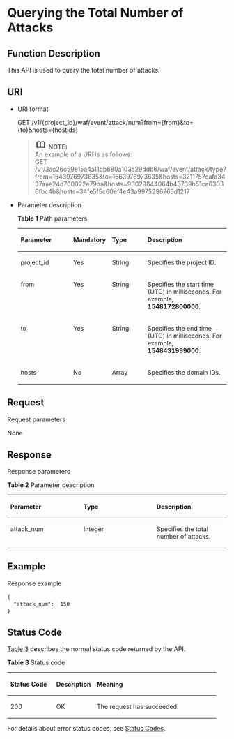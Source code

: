 # Querying the Total Number of Attacks<a name="EN-US_TOPIC_0193631171"></a>

## Function Description<a name="section56466498"></a>

This API is used to query the total number of attacks.

## URI<a name="section10383651"></a>

-   URI format

    GET  /v1/\{project\_id\}/waf/event/attack/num?from=\{from\}&to=\{to\}&hosts=\{hostids\}

    >![](public_sys-resources/icon-note.gif) **NOTE:**   
    >An example of a URI is as follows:  
    >GET  /v1/3ac26c59e15a4a11bb680a103a29ddb6/waf/event/attack/type?from=1543976973635&to=1563976973635&hosts=3211757cafa3437aae24d760022e79ba&hosts=93029844064b43739b51ca63036fbc4b&hosts=34fe5f5c60ef4e43a9975296765d1217  

-   Parameter description

    **Table  1**  Path parameters

    <a name="table9130325"></a>
    <table><thead align="left"><tr id="row45600051"><th class="cellrowborder" valign="top" width="25.507449255074494%" id="mcps1.2.5.1.1"><p id="p2616641"><a name="p2616641"></a><a name="p2616641"></a><strong id="b1042915822318"><a name="b1042915822318"></a><a name="b1042915822318"></a>Parameter</strong></p>
    </th>
    <th class="cellrowborder" valign="top" width="17.348265173482652%" id="mcps1.2.5.1.2"><p id="p10621372"><a name="p10621372"></a><a name="p10621372"></a><strong id="b135079911232"><a name="b135079911232"></a><a name="b135079911232"></a>Mandatory</strong></p>
    </th>
    <th class="cellrowborder" valign="top" width="17.348265173482652%" id="mcps1.2.5.1.3"><p id="p55024779"><a name="p55024779"></a><a name="p55024779"></a><strong id="b186741010235"><a name="b186741010235"></a><a name="b186741010235"></a>Type</strong></p>
    </th>
    <th class="cellrowborder" valign="top" width="39.796020397960206%" id="mcps1.2.5.1.4"><p id="p27822103"><a name="p27822103"></a><a name="p27822103"></a><strong id="b1782126231"><a name="b1782126231"></a><a name="b1782126231"></a>Description</strong></p>
    </th>
    </tr>
    </thead>
    <tbody><tr id="row38997831"><td class="cellrowborder" valign="top" width="25.507449255074494%" headers="mcps1.2.5.1.1 "><p id="p4707715"><a name="p4707715"></a><a name="p4707715"></a>project_id</p>
    </td>
    <td class="cellrowborder" valign="top" width="17.348265173482652%" headers="mcps1.2.5.1.2 "><p id="p45780660"><a name="p45780660"></a><a name="p45780660"></a>Yes</p>
    </td>
    <td class="cellrowborder" valign="top" width="17.348265173482652%" headers="mcps1.2.5.1.3 "><p id="p17246018"><a name="p17246018"></a><a name="p17246018"></a>String</p>
    </td>
    <td class="cellrowborder" valign="top" width="39.796020397960206%" headers="mcps1.2.5.1.4 "><p id="p54750228"><a name="p54750228"></a><a name="p54750228"></a>Specifies the project ID.</p>
    </td>
    </tr>
    <tr id="row58661649201613"><td class="cellrowborder" valign="top" width="25.507449255074494%" headers="mcps1.2.5.1.1 "><p id="p486764911617"><a name="p486764911617"></a><a name="p486764911617"></a>from</p>
    </td>
    <td class="cellrowborder" valign="top" width="17.348265173482652%" headers="mcps1.2.5.1.2 "><p id="p1886724914163"><a name="p1886724914163"></a><a name="p1886724914163"></a>Yes</p>
    </td>
    <td class="cellrowborder" valign="top" width="17.348265173482652%" headers="mcps1.2.5.1.3 "><p id="p686754917166"><a name="p686754917166"></a><a name="p686754917166"></a>String</p>
    </td>
    <td class="cellrowborder" valign="top" width="39.796020397960206%" headers="mcps1.2.5.1.4 "><p id="p18857034"><a name="p18857034"></a><a name="p18857034"></a>Specifies the start time (UTC) in milliseconds. For example, <strong id="b1079913117504"><a name="b1079913117504"></a><a name="b1079913117504"></a>1548172800000</strong>.</p>
    </td>
    </tr>
    <tr id="row148151171179"><td class="cellrowborder" valign="top" width="25.507449255074494%" headers="mcps1.2.5.1.1 "><p id="p208161977178"><a name="p208161977178"></a><a name="p208161977178"></a>to</p>
    </td>
    <td class="cellrowborder" valign="top" width="17.348265173482652%" headers="mcps1.2.5.1.2 "><p id="p78168719177"><a name="p78168719177"></a><a name="p78168719177"></a>Yes</p>
    </td>
    <td class="cellrowborder" valign="top" width="17.348265173482652%" headers="mcps1.2.5.1.3 "><p id="p681627131712"><a name="p681627131712"></a><a name="p681627131712"></a>String</p>
    </td>
    <td class="cellrowborder" valign="top" width="39.796020397960206%" headers="mcps1.2.5.1.4 "><p id="p676211156578"><a name="p676211156578"></a><a name="p676211156578"></a>Specifies the end time (UTC) in milliseconds. For example, <strong id="b98939475011"><a name="b98939475011"></a><a name="b98939475011"></a>1548431999000</strong>.</p>
    </td>
    </tr>
    <tr id="row15463147"><td class="cellrowborder" valign="top" width="25.507449255074494%" headers="mcps1.2.5.1.1 "><p id="p44555360"><a name="p44555360"></a><a name="p44555360"></a>hosts</p>
    </td>
    <td class="cellrowborder" valign="top" width="17.348265173482652%" headers="mcps1.2.5.1.2 "><p id="p52214385"><a name="p52214385"></a><a name="p52214385"></a>No</p>
    </td>
    <td class="cellrowborder" valign="top" width="17.348265173482652%" headers="mcps1.2.5.1.3 "><p id="p1506824"><a name="p1506824"></a><a name="p1506824"></a>Array</p>
    </td>
    <td class="cellrowborder" valign="top" width="39.796020397960206%" headers="mcps1.2.5.1.4 "><p id="p54943882"><a name="p54943882"></a><a name="p54943882"></a>Specifies the domain IDs.</p>
    </td>
    </tr>
    </tbody>
    </table>


## Request<a name="section25084896"></a>

Request parameters

None

## Response<a name="section24437477"></a>

Response parameters

**Table  2**  Parameter description

<a name="table17379311124"></a>
<table><thead align="left"><tr id="row123773119126"><th class="cellrowborder" valign="top" width="33.33333333333333%" id="mcps1.2.4.1.1"><p id="p62178935"><a name="p62178935"></a><a name="p62178935"></a><strong id="b263515429232"><a name="b263515429232"></a><a name="b263515429232"></a>Parameter</strong></p>
</th>
<th class="cellrowborder" valign="top" width="33.33333333333333%" id="mcps1.2.4.1.2"><p id="p3371131171212"><a name="p3371131171212"></a><a name="p3371131171212"></a><strong id="b26747439230"><a name="b26747439230"></a><a name="b26747439230"></a>Type</strong></p>
</th>
<th class="cellrowborder" valign="top" width="33.33333333333333%" id="mcps1.2.4.1.3"><p id="p33710314125"><a name="p33710314125"></a><a name="p33710314125"></a><strong id="b137911144162319"><a name="b137911144162319"></a><a name="b137911144162319"></a>Description</strong></p>
</th>
</tr>
</thead>
<tbody><tr id="row11374310121"><td class="cellrowborder" valign="top" width="33.33333333333333%" headers="mcps1.2.4.1.1 "><p id="p237731191211"><a name="p237731191211"></a><a name="p237731191211"></a>attack_num</p>
</td>
<td class="cellrowborder" valign="top" width="33.33333333333333%" headers="mcps1.2.4.1.2 "><p id="p437193151210"><a name="p437193151210"></a><a name="p437193151210"></a>Integer</p>
</td>
<td class="cellrowborder" valign="top" width="33.33333333333333%" headers="mcps1.2.4.1.3 "><p id="p737331201219"><a name="p737331201219"></a><a name="p737331201219"></a>Specifies the total number of attacks.</p>
</td>
</tr>
</tbody>
</table>

## Example<a name="section1880600111519"></a>

Response example

```
{
  "attack_num":  150
}
```

## Status Code<a name="section53489518"></a>

[Table 3](#en-us_topic_0193631139_t82c3440f3efb42a38b9d4dc4011a33d0)  describes the normal status code returned by the API.

**Table  3**  Status code

<a name="en-us_topic_0193631139_t82c3440f3efb42a38b9d4dc4011a33d0"></a>
<table><thead align="left"><tr id="en-us_topic_0193631139_r3d6e2f205c444705bdbb9daaac74e575"><th class="cellrowborder" valign="top" width="22%" id="mcps1.2.4.1.1"><p id="en-us_topic_0193631139_af3c4073076f24eca88d94e3fa1effdc6"><a name="en-us_topic_0193631139_af3c4073076f24eca88d94e3fa1effdc6"></a><a name="en-us_topic_0193631139_af3c4073076f24eca88d94e3fa1effdc6"></a>Status Code</p>
</th>
<th class="cellrowborder" valign="top" width="19.41%" id="mcps1.2.4.1.2"><p id="en-us_topic_0193631139_en-us_topic_0144911667_p4531342288"><a name="en-us_topic_0193631139_en-us_topic_0144911667_p4531342288"></a><a name="en-us_topic_0193631139_en-us_topic_0144911667_p4531342288"></a>Description</p>
</th>
<th class="cellrowborder" valign="top" width="58.589999999999996%" id="mcps1.2.4.1.3"><p id="en-us_topic_0193631139_ada185614bba24140995b8123b3e9faa8"><a name="en-us_topic_0193631139_ada185614bba24140995b8123b3e9faa8"></a><a name="en-us_topic_0193631139_ada185614bba24140995b8123b3e9faa8"></a>Meaning</p>
</th>
</tr>
</thead>
<tbody><tr id="en-us_topic_0193631139_rc7b2adc390904a1ba79e303017797786"><td class="cellrowborder" valign="top" width="22%" headers="mcps1.2.4.1.1 "><p id="en-us_topic_0193631139_a93f3895d44bb4226934cc626ac50e37b"><a name="en-us_topic_0193631139_a93f3895d44bb4226934cc626ac50e37b"></a><a name="en-us_topic_0193631139_a93f3895d44bb4226934cc626ac50e37b"></a>200</p>
</td>
<td class="cellrowborder" valign="top" width="19.41%" headers="mcps1.2.4.1.2 "><p id="en-us_topic_0193631139_en-us_topic_0144911667_p7538425819"><a name="en-us_topic_0193631139_en-us_topic_0144911667_p7538425819"></a><a name="en-us_topic_0193631139_en-us_topic_0144911667_p7538425819"></a>OK</p>
</td>
<td class="cellrowborder" valign="top" width="58.589999999999996%" headers="mcps1.2.4.1.3 "><p id="en-us_topic_0193631139_en-us_topic_0144911667_p369874114414"><a name="en-us_topic_0193631139_en-us_topic_0144911667_p369874114414"></a><a name="en-us_topic_0193631139_en-us_topic_0144911667_p369874114414"></a>The request has succeeded.</p>
</td>
</tr>
</tbody>
</table>

For details about error status codes, see  [Status Codes](status-codes.md).

